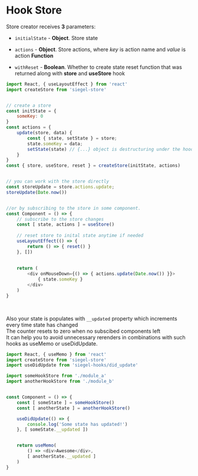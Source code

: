 # Hook Store


Store creator receives **3** parameters:

- `initialState` - **Object**. Store state

- `actions` - **Object**. Store actions, where _key_ is action name and _value_ is action **Function**

- `withReset` - **Boolean**. Whether to create state reset function that was returned along with **store** and **useStore** hook


```js
import React, { useLayoutEffect } from 'react'
import createStore from 'siegel-store'


// create a store
const initState = {
    someKey: 0
}
const actions = {
    update(store, data) {
        const { state, setState } = store;
        state.someKey = data;
        setState(state) // {...} object is destructuring under the hood
    }
}
const { store, useStore, reset } = createStore(initState, actions)


// you can work with the store directly
const storeUpdate = store.actions.update;
storeUpdate(Date.now())


//or by subscribing to the store in some component.
const Component = () => {
    // subscribe to the store changes
    const [ state, actions ] = useStore()
    
    // reset store to inital state anytime if needed
    useLayoutEffect(() => {
        return () => { reset() }
    }, [])
    
    
    return (
        <div onMouseDown={() => { actions.update(Date.now()) }}>
            { state.someKey }
        </div>
    )
}
```

<br />

Also your state is populates with `__updated` property which increments every time state has changed<br />
The counter resets to zero when no subscibed components left<br />
It can help you to avoid unnecessary rerenders in combinations with such hooks as useMemo or useDidUpdate.

```js
import React, { useMemo } from 'react'
import createStore from 'siegel-store'
import useDidUpdate from 'siegel-hooks/did_update'

import someHookStore from './module_a'
import anotherHookStore from './module_b'


const Component = () => {
    const [ someState ] = someHookStore()
    const [ anotherState ] = anotherHookStore()

    useDidUpdate(() => {
        console.log('Some state has updated!')
    }, [ someState.__updated ])


    return useMemo(
        () => <div>Awesome</div>,
        [ anotherState.__updated ]
    )
}


```